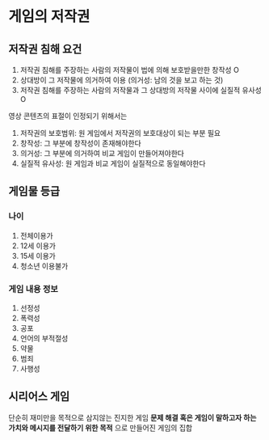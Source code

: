 # 게임의 저작권

## 저작권 침해 요건
1) 저작권 침해를 주장하는 사람의 저작물이 법에 의해 보호받을만한 창작성 O
2) 상대방이 그 저작물에 의거하여 이용 (의거성: 남의 것을 보고 하는 것)
3) 저작권 침해를 주장하는 사람의 저작물과 그 상대방의 저작물 사이에 실질적 유사성 O

영상 콘텐츠의 표절이 인정되기 위해서는
1) 저작권의 보호범위: 원 게임에서 저작권의 보호대상이 되는 부분 필요
2) 창작성: 그 부분에 창작성이 존재해야한다
3) 의거성: 그 부분에 의거하여 비교 게임이 만들어져야한다
4) 실질적 유사성: 원 게임과 비교 게임이 실질적으로 동일해야한다

## 게임물 등급
### 나이
1) 전체이용가
2) 12세 이용가
3) 15세 이용가
4) 청소년 이용불가

### 게임 내용 정보
1) 선정성
2) 폭력성
3) 공포
4) 언어의 부적절성
5) 약물
6) 범죄
7) 사행성

## 시리어스 게임
단순히 재미만을 목적으로 삼지않는 진지한 게임
__문제 해결 혹은 게임이 말하고자 하는 가치와 메시지를 전달하기 위한 목적__ 으로 만들어진 게임의 집합
